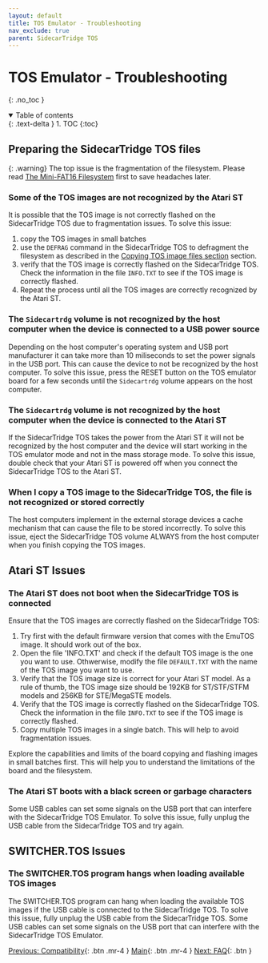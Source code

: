 ```yaml
---
layout: default
title: TOS Emulator - Troubleshooting
nav_exclude: true
parent: SidecarTridge TOS
---
```


# TOS Emulator - Troubleshooting
{: .no_toc }


<details open markdown="block">
  <summary>
    Table of contents
  </summary>
  {: .text-delta }
1. TOC
{:toc}
</details>

## Preparing the SidecarTridge TOS files

{: .warning}
The top issue is the fragmentation of the filesystem. Please read [The Mini-FAT16 Filesystem](/sidecartridge-tos/getting-started/#the-mini-fat16-file-system) first to save headaches later.

### Some of the TOS images are not recognized by the Atari ST

It is possible that the TOS image is not correctly flashed on the SidecarTridge TOS due to fragmentation issues. To solve this issue:

1. copy the TOS images in small batches
2. use the `DEFRAG` command in the SidecarTridge TOS to defragment the filesystem as described in the [Copying TOS image files section](/sidecartridge-tos/getting-started/#copying-tos-image-files) section.
3. verify that the TOS image is correctly flashed on the SidecarTridge TOS. Check the information in the file `INFO.TXT` to see if the TOS image is correctly flashed.
4. Repeat the process until all the TOS images are correctly recognized by the Atari ST.

### The `Sidecartrdg` volume is not recognized by the host computer when the device is connected to a USB power source

Depending on the host computer's operating system and USB port manufacturer it can take more than 10 miliseconds to set the power signals in the USB port. This can cause the device to not be recognized by the host computer. To solve this issue, press the RESET button on the TOS emulator board for a few seconds until the `Sidecartrdg` volume appears on the host computer.

### The `Sidecartrdg` volume is not recognized by the host computer when the device is connected to the Atari ST

If the SidecarTridge TOS takes the power from the Atari ST it will not be recognized by the host computer and the device will start working in the TOS emulator mode and not in the mass storage mode. To solve this issue, double check that your Atari ST is powered off when you connect the SidecarTridge TOS to the Atari ST.

### When I copy a TOS image to the SidecarTridge TOS, the file is not recognized or stored correctly

The host computers implement in the external storage devices a cache mechanism that can cause the file to be stored incorrectly. To solve this issue, eject the SidecarTridge TOS volume ALWAYS from the host computer when you finish copying the TOS images.

## Atari ST Issues

### The Atari ST does not boot when the SidecarTridge TOS is connected

Ensure that the TOS images are correctly flashed on the SidecarTridge TOS:

1. Try first with the default firmware version that comes with the EmuTOS image. It should work out of the box.
2. Open the file 'INFO.TXT' and check if the default TOS image is the one you want to use. Othwerwise, modify the file `DEFAULT.TXT` with the name of the TOS image you want to use.
3. Verify that the TOS image size is correct for your Atari ST model. As a rule of thumb, the TOS image size should be 192KB for ST/STF/STFM models and 256KB for STE/MegaSTE models.
4. Verify that the TOS image is correctly flashed on the SidecarTridge TOS. Check the information in the file `INFO.TXT` to see if the TOS image is correctly flashed.
5. Copy multiple TOS images in a single batch. This will help to avoid fragmentation issues.

Explore the capabilities and limits of the board copying and flashing images in small batches first. This will help you to understand the limitations of the board and the filesystem.

### The Atari ST boots with a black screen or garbage characters

Some USB cables can set some signals on the USB port that can interfere with the SidecarTridge TOS Emulator. To solve this issue, fully unplug the USB cable from the SidecarTridge TOS and try again.


## SWITCHER.TOS Issues

### The SWITCHER.TOS program hangs when loading available TOS images

The SWITCHER.TOS program can hang when loading the available TOS images if the USB cable is connected to the SidecarTridge TOS. To solve this issue, fully unplug the USB cable from the SidecarTridge TOS. Some USB cables can set some signals on the USB port that can interfere with the SidecarTridge TOS Emulator.


[Previous: Compatibility](/sidecartridge-tos/compatibility/){: .btn .mr-4 }
[Main](/sidecartridge-tos/){: .btn .mr-4 }
[Next: FAQ](/sidecartridge-tos/faq/){: .btn }